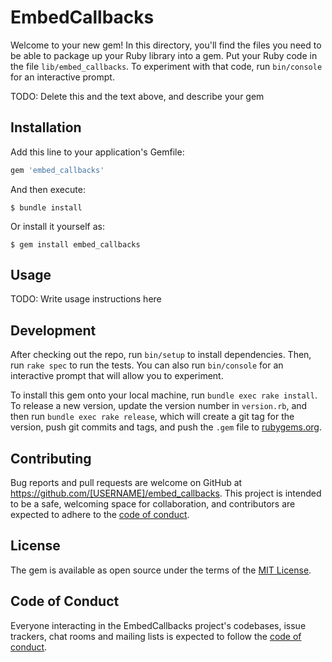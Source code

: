 # EmbedCallbacks

Welcome to your new gem! In this directory, you'll find the files you need to be able to package up your Ruby library into a gem. Put your Ruby code in the file `lib/embed_callbacks`. To experiment with that code, run `bin/console` for an interactive prompt.

TODO: Delete this and the text above, and describe your gem

## Installation

Add this line to your application's Gemfile:

```ruby
gem 'embed_callbacks'
```

And then execute:

    $ bundle install

Or install it yourself as:

    $ gem install embed_callbacks

## Usage

TODO: Write usage instructions here

## Development

After checking out the repo, run `bin/setup` to install dependencies. Then, run `rake spec` to run the tests. You can also run `bin/console` for an interactive prompt that will allow you to experiment.

To install this gem onto your local machine, run `bundle exec rake install`. To release a new version, update the version number in `version.rb`, and then run `bundle exec rake release`, which will create a git tag for the version, push git commits and tags, and push the `.gem` file to [rubygems.org](https://rubygems.org).

## Contributing

Bug reports and pull requests are welcome on GitHub at https://github.com/[USERNAME]/embed_callbacks. This project is intended to be a safe, welcoming space for collaboration, and contributors are expected to adhere to the [code of conduct](https://github.com/[USERNAME]/embed_callbacks/blob/master/CODE_OF_CONDUCT.md).


## License

The gem is available as open source under the terms of the [MIT License](https://opensource.org/licenses/MIT).

## Code of Conduct

Everyone interacting in the EmbedCallbacks project's codebases, issue trackers, chat rooms and mailing lists is expected to follow the [code of conduct](https://github.com/[USERNAME]/embed_callbacks/blob/master/CODE_OF_CONDUCT.md).
